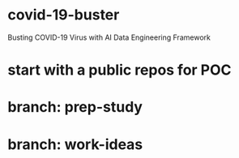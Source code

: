 # covid-19-buster
Busting COVID-19 Virus with AI Data Engineering Framework

# start with a public repos for POC
# branch: prep-study
# branch: work-ideas
